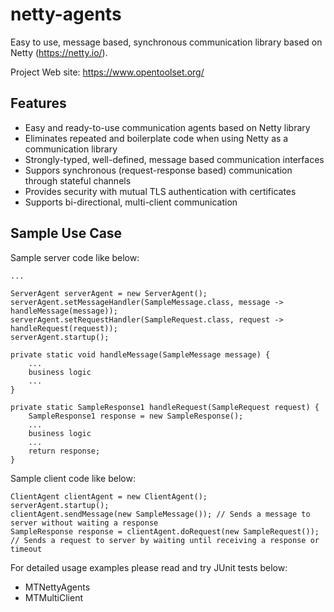 # netty-agents

Easy to use, message based, synchronous communication library based on Netty (https://netty.io/).

Project Web site: https://www.opentoolset.org/

## Features
* Easy and ready-to-use communication agents based on Netty library
* Eliminates repeated and boilerplate code when using Netty as a communication library
* Strongly-typed, well-defined, message based communication interfaces
* Suppors synchronous (request-response based) communication through stateful channels
* Provides security with mutual TLS authentication with certificates
* Supports bi-directional, multi-client communication

## Sample Use Case

Sample server code like below:

```
...

ServerAgent serverAgent = new ServerAgent();
serverAgent.setMessageHandler(SampleMessage.class, message -> handleMessage(message));
serverAgent.setRequestHandler(SampleRequest.class, request -> handleRequest(request));
serverAgent.startup();

private static void handleMessage(SampleMessage message) {
    ...
    business logic
    ...
}

private static SampleResponse1 handleRequest(SampleRequest request) {
    SampleResponse1 response = new SampleResponse();
    ...
    business logic
    ...
    return response;
}
```

Sample client code like below:

```
ClientAgent clientAgent = new ClientAgent();
serverAgent.startup();
clientAgent.sendMessage(new SampleMessage()); // Sends a message to server without waiting a response
SampleResponse response = clientAgent.doRequest(new SampleRequest()); // Sends a request to server by waiting until receiving a response or timeout
```
For detailed usage examples please read and try JUnit tests below:
* MTNettyAgents
* MTMultiClient

